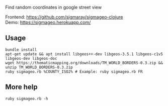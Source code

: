 Find random coordinates in google street view

Frontend: https://github.com/sigmaray/sigmageo-clojure  
Demo: https://sigmageo.herokuapp.com/

## Usage
```
bundle install
apt-get update && apt install libgeos++-dev libgeos-3.5.1 libgeos-c1v5 libgeos-dev libgeos-doc
wget https://thematicmapping.org/downloads/TM_WORLD_BORDERS-0.3.zip && unzip TM_WORLD_BORDERS-0.3.zip
ruby sigmageo.rb %COUNTY_ISO2% # Example: ruby sigmageo.rb FR
```

## More help
```
ruby sigmageo.rb -h
```
